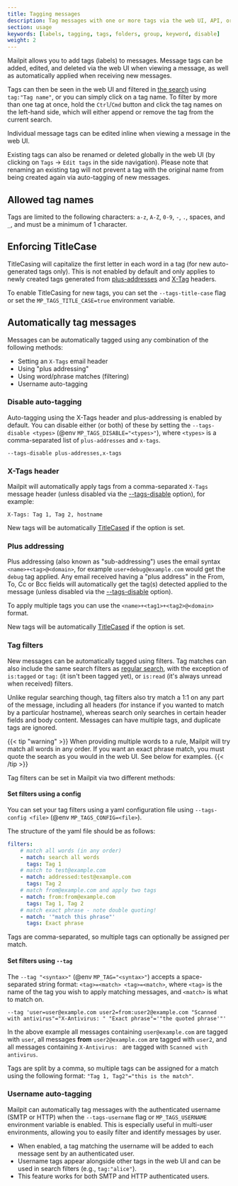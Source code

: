 ```yaml
---
title: Tagging messages
description: Tag messages with one or more tags via the web UI, API, or automatically when received
section: usage
keywords: [labels, tagging, tags, folders, group, keyword, disable]
weight: 2
---
```


Mailpit allows you to add tags (labels) to messages. Message tags can be added, edited, and deleted via the web UI when viewing a message, as well as automatically applied when receiving new messages.

Tags can then be seen in the web UI and filtered in [the search](../search-filters/) using `tag:"Tag name"`, or you can simply click on a tag name.
To filter by more than one tag at once, hold the `Ctrl`/`Cmd` button and click the tag names on the left-hand side, which will either append or remove the tag from the current search.

Individual message tags can be edited inline when viewing a message in the web UI.

Existing tags can also be renamed or deleted globally in the web UI (by clicking on `Tags` -> `Edit tags` in the side navigation). Please note that renaming an existing tag will not prevent a tag with the original name from being created again via auto-tagging of new messages.

## Allowed tag names

Tags are limited to the following characters: `a-z`, `A-Z`, `0-9`, `-`, `.`, spaces, and `_`, and must be a minimum of 1 character.

## Enforcing TitleCase

TitleCasing will capitalize the first letter in each word in a tag (for new auto-generated tags only). This is not enabled by default and only applies to newly created tags generated from [plus-addresses](#plus-addressing) and [X-Tag](#x-tags-header) headers.

To enable TitleCasing for new tags, you can set the `--tags-title-case` flag or set the `MP_TAGS_TITLE_CASE=true` environment variable.

## Automatically tag messages

Messages can be automatically tagged using any combination of the following methods:

-   Setting an `X-Tags` email header
-   Using "plus addressing"
-   Using word/phrase matches (filtering)
-   Username auto-tagging

### Disable auto-tagging

Auto-tagging using the X-Tags header and plus-addressing is enabled by default. You can disable either (or both) of these by setting the `--tags-disable <types>` (@env `MP_TAGS_DISABLE="<types>"`), where `<types>` is a comma-separated list of `plus-addresses` and `x-tags`.

```shell
--tags-disable plus-addresses,x-tags
```

### X-Tags header

Mailpit will automatically apply tags from a comma-separated `X-Tags` message header (unless disabled via the [--tags-disable](#disable-auto-tagging) option), for example:

```text
X-Tags: Tag 1, Tag 2, hostname
```

New tags will be automatically [TitleCased](#enforcing-titlecase) if the option is set.

### Plus addressing

Plus addressing (also known as "sub-addressing") uses the email syntax `<name>+<tag>@<domain>`, for example `user+debug@example.com` would get the `debug` tag applied.
Any email received having a "plus address" in the From, To, Cc or Bcc fields will automatically get the tag(s) detected applied to the message (unless disabled via the [--tags-disable](#disable-auto-tagging) option).

To apply multiple tags you can use the `<name>+<tag1>+<tag2>@<domain>` format.

New tags will be automatically [TitleCased](#enforcing-titlecase) if the option is set.

### Tag filters

New messages can be automatically tagged using filters. Tag matches can also include the same search filters as [regular search](../search-filters/), with the exception of `is:tagged` or `tag:` (it isn't been tagged yet), or `is:read` (it's always unread when received) filters.

Unlike regular searching though, tag filters also try match a 1:1 on any part of the message, including all headers (for instance if you wanted to match by a particular hostname), whereas search only searches in certain header fields and body content. Messages can have multiple tags, and duplicate tags are ignored.

{{< tip "warning" >}}
When providing multiple words to a rule, Mailpit will try match all words in any order. If you want an exact phrase match, you must quote the search as you would in the web UI. See below for examples.
{{< /tip >}}

Tag filters can be set in Mailpit via two different methods:

#### Set filters using a config

You can set your tag filters using a yaml configuration file using `--tags-config <file>` (@env `MP_TAGS_CONFIG=<file>`).

The structure of the yaml file should be as follows:

```yaml
filters:
    # match all words (in any order)
    - match: search all words
      tags: Tag 1
    # match to test@example.com
    - match: addressed:test@example.com
      tags: Tag 2
    # match from@example.com and apply two tags
    - match: from:from@example.com
      tags: Tag 1, Tag 2
    # match exact phrase - note double quoting!
    - match: '"match this phrase"'
      tags: Exact phrase
```

Tags are comma-separated, so multiple tags can optionally be assigned per match.

#### Set filters using `--tag`

The `--tag "<syntax>"` (@env `MP_TAG="<syntax>"`) accepts a space-separated string format: `<tag>=<match> <tag>=<match>`, where `<tag>` is the name of the tag you wish to apply matching messages, and `<match>` is what to match on.

```shell
--tag 'user=user@example.com user2=from:user2@example.com "Scanned with antivirus"="X-Antivirus: " "Exact phrase"='"the quoted phrase'"'
```

In the above example all messages containing `user@example.com` are tagged with `user`, all messages **from** `user2@example.com` are tagged with `user2`, and all messages containing `X-Antivirus: ` are tagged with `Scanned with antivirus`.

Tags are split by a comma, so multiple tags can be assigned for a match using the following format: `"Tag 1, Tag2"="this is the match"`.

### Username auto-tagging

Mailpit can automatically tag messages with the authenticated username (SMTP or HTTP) when the `--tags-username` flag or `MP_TAGS_USERNAME` environment variable is enabled. This is especially useful in multi-user environments, allowing you to easily filter and identify messages by user.

-   When enabled, a tag matching the username will be added to each message sent by an authenticated user.
-   Username tags appear alongside other tags in the web UI and can be used in search filters (e.g., `tag:"alice"`).
-   This feature works for both SMTP and HTTP authenticated users.

